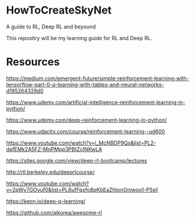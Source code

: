 # HowToCreateSkyNet
A guide to RL, Deep RL and beyound

This repositry will be my learning guide for RL and Deep RL. 


# Resources
https://medium.com/emergent-future/simple-reinforcement-learning-with-tensorflow-part-0-q-learning-with-tables-and-neural-networks-d195264329d0

https://www.udemy.com/artificial-intelligence-reinforcement-learning-in-python/

https://www.udemy.com/deep-reinforcement-learning-in-python/

https://www.udacity.com/course/reinforcement-learning--ud600

https://www.youtube.com/watch?v=i_McNBDP9Qs&list=PL2-dafEMk2A5FZ-MnPMpp3PBtZcINKwLA

https://sites.google.com/view/deep-rl-bootcamp/lectures

http://rll.berkeley.edu/deeprlcourse/

https://www.youtube.com/watch?v=2pWv7GOvuf0&list=PL6ufFqxfo8pKbEaZhtonOniwoo1-P5xil

https://keon.io/deep-q-learning/

https://github.com/aikorea/awesome-rl


